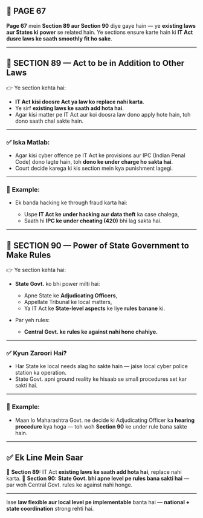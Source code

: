 ## 📄 **PAGE 67**

**Page 67** mein **Section 89 aur Section 90** diye gaye hain — ye **existing laws aur States ki power** se related hain.
Ye sections ensure karte hain ki **IT Act dusre laws ke saath smoothly fit ho sake**.

---

## 🔹 **SECTION 89 — Act to be in Addition to Other Laws**

👉 Ye section kehta hai:

* **IT Act kisi doosre Act ya law ko replace nahi karta**.
* Ye sirf **existing laws ke saath add hota hai**.
* Agar kisi matter pe IT Act aur koi doosra law dono apply hote hain, toh dono saath chal sakte hain.

---

### ✅ **Iska Matlab:**

* Agar kisi cyber offence pe IT Act ke provisions aur IPC (Indian Penal Code) dono lagte hain, toh **dono ke under charge ho sakta hai**.
* Court decide karega ki kis section mein kya punishment lagegi.

---

### 🧩 **Example:**

* Ek banda hacking ke through fraud karta hai:

  * Uspe **IT Act ke under hacking aur data theft** ka case chalega,
  * Saath hi **IPC ke under cheating (420)** bhi lag sakta hai.

---

## 🔹 **SECTION 90 — Power of State Government to Make Rules**

👉 Ye section kehta hai:

* **State Govt.** ko bhi power milti hai:

  * Apne State ke **Adjudicating Officers**,
  * Appellate Tribunal ke local matters,
  * Ya IT Act ke **State-level aspects** ke liye **rules banane** ki.

* Par yeh rules:

  * **Central Govt. ke rules ke against nahi hone chahiye.**

---

### ✅ **Kyun Zaroori Hai?**

* Har State ke local needs alag ho sakte hain — jaise local cyber police station ka operation.
* State Govt. apni ground reality ke hisaab se small procedures set kar sakti hai.

---

### 🧩 **Example:**

* Maan lo Maharashtra Govt. ne decide ki Adjudicating Officer ka **hearing procedure** kya hoga — toh woh **Section 90** ke under rule bana sakte hain.

---

## ✅ **Ek Line Mein Saar**

📌 **Section 89:** IT Act **existing laws ke saath add hota hai**, replace nahi karta.
📌 **Section 90:** **State Govt. bhi apne level pe rules bana sakti hai** — par woh Central Govt. rules ke against nahi honge.

---

Isse **law flexible aur local level pe implementable** banta hai — **national + state coordination** strong rehti hai.
